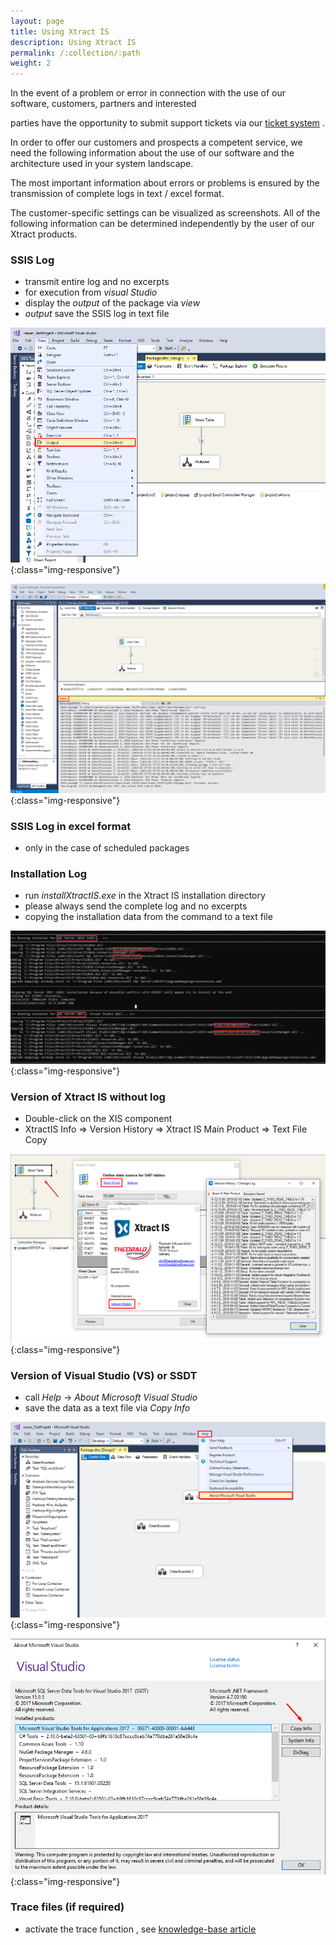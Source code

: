 ```yaml
---
layout: page
title: Using Xtract IS
description: Using Xtract IS
permalink: /:collection/:path
weight: 2
---
```


In the event of a problem or error in connection with the use of our software, customers, partners and interested <br>

parties have the opportunity to submit support tickets via our [ticket system]( https://support.theobald-software.com/helpdesk) . 

In order to offer our customers and prospects a competent service, we need the following information about the use of our software and the architecture used in your system landscape.

The most important information about errors or problems is ensured by the transmission of complete logs in text / excel format. <br>

The customer-specific settings can be visualized as screenshots. All of the following information can be determined independently by the user of our Xtract products.

### SSIS Log

- transmit entire log and no excerpts 
- for execution from *visual Studio*
- display the *output* of the package via *view*
- *output* save the SSIS log in text file

![XIS-Support](/img/contents/xis_view_output.png){:class="img-responsive"}

![XIS-Support](/img/contents/xis_output.png){:class="img-responsive"}
 
### SSIS Log in excel format 
 
- only in the case of scheduled packages
 
### Installation Log 

- run *installXtractIS.exe* in the Xtract IS installation directory
- please always send the complete log and no excerpts
- copying the installation data from the command to a text file

![Installation-log](/img/contents/outpu_install_xtractIS.png){:class="img-responsive"}
 
### Version of Xtract IS without log 

- Double-click on the XIS component
- XtractIS Info => Version History => Xtract IS Main Product => Text File Copy

![XIS-Version](/img/contents/xis_version_ohne_log.png){:class="img-responsive"}
 
### Version of Visual Studio (VS) or SSDT 

- call *Help* -> *About Microsoft Visual Studio* 
- save the data as a text file via *Copy Info* 

![SSDT-Version](/img/contents/vs_hepl_about.png){:class="img-responsive"}

![SSDT-Version](/img/contents/vs_version_anleitung.png){:class="img-responsive"}
 
### Trace files (if required) 

- activate the trace function , see [knowledge-base article](https://kb.theobald-software.com/general/how-to-activate-tracing-for-xtract-products) 
